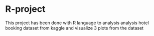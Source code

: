 # R-project
This project has been done with R language to analysis analysis  hotel booking dataset from kaggle and visualize 3 plots from the dataset 
